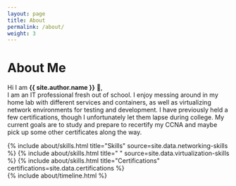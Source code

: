 ```yaml
---
layout: page
title: About
permalink: /about/
weight: 3
---
```


# **About Me**

Hi I am **{{ site.author.name }}** :wave:,<br>
I am an IT professional fresh out of school. I enjoy messing around in my home lab with different services and containers, as well as virtualizing network environments for testing and development. I have previously held a few certifications, though I unfortunately let them lapse during college. My current goals are to study and prepare to recertify my CCNA and maybe pick up some other certificates along the way.

<div class="row">
{% include about/skills.html title="Skills" source=site.data.networking-skills %}
{% include about/skills.html title="     " source=site.data.virtualization-skills %}
{% include about/skills.html title="Certifications" certifications=site.data.certifications %}
</div>

<div class="row">
{% include about/timeline.html %}
</div>
